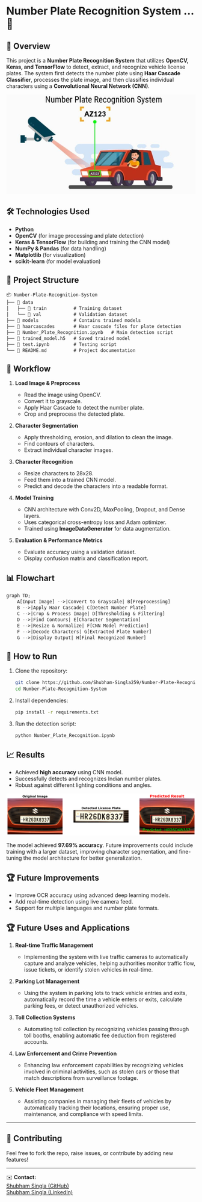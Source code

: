 # Number Plate Recognition System ...🚗

## 📌 Overview
This project is a **Number Plate Recognition System** that utilizes **OpenCV, Keras, and TensorFlow** to detect, extract, and recognize vehicle license plates. The system first detects the number plate using **Haar Cascade Classifier**, processes the plate image, and then classifies individual characters using a **Convolutional Neural Network (CNN)**.

<p align="center">
  <img src="Capture.JPG" alt="Result Image">
</p>


## 🛠 Technologies Used
- **Python**
- **OpenCV** (for image processing and plate detection)
- **Keras & TensorFlow** (for building and training the CNN model)
- **NumPy & Pandas** (for data handling)
- **Matplotlib** (for visualization)
- **scikit-learn** (for model evaluation)

## 📂 Project Structure
```
📦 Number-Plate-Recognition-System
├── 📁 data
│   ├── 📁 train          # Training dataset
│   └── 📁 val            # Validation dataset
├── 📁 models             # Contains trained models
├── 📁 haarcascades       # Haar cascade files for plate detection
├── 📄 Number_Plate_Recognition.ipynb   # Main detection script
├── 📄 trained_model.h5   # Saved trained model
├── 📄 test.ipynb         # Testing script
└── 📄 README.md          # Project documentation 

```

## 🔄 Workflow
1. **Load Image & Preprocess**
   - Read the image using OpenCV.
   - Convert it to grayscale.
   - Apply Haar Cascade to detect the number plate.
   - Crop and preprocess the detected plate.

2. **Character Segmentation**
   - Apply thresholding, erosion, and dilation to clean the image.
   - Find contours of characters.
   - Extract individual character images.

3. **Character Recognition**
   - Resize characters to 28x28.
   - Feed them into a trained CNN model.
   - Predict and decode the characters into a readable format.

4. **Model Training**
   - CNN architecture with Conv2D, MaxPooling, Dropout, and Dense layers.
   - Uses categorical cross-entropy loss and Adam optimizer.
   - Trained using **ImageDataGenerator** for data augmentation.

5. **Evaluation & Performance Metrics**
   - Evaluate accuracy using a validation dataset.
   - Display confusion matrix and classification report.

## 📊 Flowchart
```mermaid
graph TD;
    A[Input Image] -->|Convert to Grayscale| B[Preprocessing]
    B -->|Apply Haar Cascade| C[Detect Number Plate]
    C -->|Crop & Process Image| D[Thresholding & Filtering]
    D -->|Find Contours| E[Character Segmentation]
    E -->|Resize & Normalize| F[CNN Model Prediction]
    F -->|Decode Characters| G[Extracted Plate Number]
    G -->|Display Output| H[Final Recognized Number]
```

## 🚀 How to Run
1. Clone the repository:
   ```bash
   git clone https://github.com/Shubham-Singla259/Number-Plate-Recognition-System.git
   cd Number-Plate-Recognition-System
   ```
2. Install dependencies:
   ```bash
   pip install -r requirements.txt
   ```
3. Run the detection script:
   ```bash
   python Number_Plate_Recognition.ipynb
   ```

## 📈 Results
- Achieved **high accuracy** using CNN model.
- Successfully detects and recognizes Indian number plates.
- Robust against different lighting conditions and angles.

![Result Image](output.png)


The model achieved **97.69% accuracy**. Future improvements could include training with a larger dataset, improving character segmentation, and fine-tuning the model architecture for better generalization.


## 🏆 Future Improvements
- Improve OCR accuracy using advanced deep learning models.
- Add real-time detection using live camera feed.
- Support for multiple languages and number plate formats.

## 🏆 Future Uses and Applications

1. **Real-time Traffic Management**
   - Implementing the system with live traffic cameras to automatically capture and analyze vehicles, helping authorities monitor traffic flow, issue tickets, or identify stolen vehicles in real-time.

2. **Parking Lot Management**
   - Using the system in parking lots to track vehicle entries and exits, automatically record the time a vehicle enters or exits, calculate parking fees, or detect unauthorized vehicles.

3. **Toll Collection Systems**
   - Automating toll collection by recognizing vehicles passing through toll booths, enabling automatic fee deduction from registered accounts.

4. **Law Enforcement and Crime Prevention**
   - Enhancing law enforcement capabilities by recognizing vehicles involved in criminal activities, such as stolen cars or those that match descriptions from surveillance footage.

5. **Vehicle Fleet Management**
   - Assisting companies in managing their fleets of vehicles by automatically tracking their locations, ensuring proper use, maintenance, and compliance with speed limits.

---

## 🤝 Contributing
Feel free to fork the repo, raise issues, or contribute by adding new features!

---
✉️ **Contact:**  
[Shubham Singla (GitHub)](https://github.com/Shubham-Singla259)  
[Shubham Singla (LinkedIn)](https://www.linkedin.com/in/shubham-singla-b19003256/)





